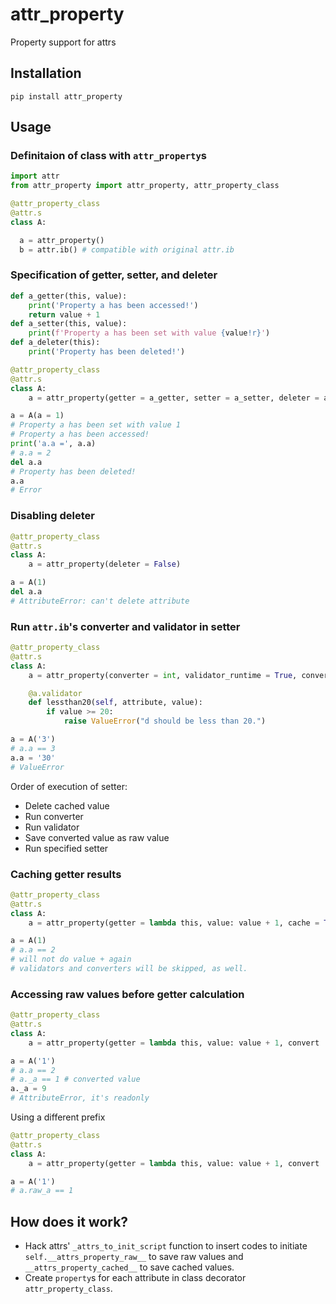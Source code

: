 # attr_property

Property support for attrs

## Installation
```shell
pip install attr_property
```

## Usage
### Definitaion of class with `attr_property`s
```python
import attr
from attr_property import attr_property, attr_property_class

@attr_property_class
@attr.s
class A:

  a = attr_property()
  b = attr.ib() # compatible with original attr.ib
```

### Specification of getter, setter, and deleter
```python
def a_getter(this, value):
	print('Property a has been accessed!')
	return value + 1
def a_setter(this, value):
	print(f'Property a has been set with value {value!r}')
def a_deleter(this):
	print('Property has been deleted!')

@attr_property_class
@attr.s
class A:
	a = attr_property(getter = a_getter, setter = a_setter, deleter = a_deleter)

a = A(a = 1)
# Property a has been set with value 1
# Property a has been accessed!
print('a.a =', a.a)
# a.a = 2
del a.a
# Property has been deleted!
a.a
# Error
```

### Disabling deleter

```python
@attr_property_class
@attr.s
class A:
	a = attr_property(deleter = False)

a = A(1)
del a.a
# AttributeError: can't delete attribute
```

### Run `attr.ib`'s converter and validator in setter

```python
@attr_property_class
@attr.s
class A:
	a = attr_property(converter = int, validator_runtime = True, converter_runtime = True)

	@a.validator
	def lessthan20(self, attribute, value):
		if value >= 20:
			raise ValueError("d should be less than 20.")

a = A('3')
# a.a == 3
a.a = '30'
# ValueError
```

Order of execution of setter:

- Delete cached value
- Run converter
- Run validator
- Save converted value as raw value
- Run specified setter

### Caching getter results

```python
@attr_property_class
@attr.s
class A:
	a = attr_property(getter = lambda this, value: value + 1, cache = True)

a = A(1)
# a.a == 2
# will not do value + again
# validators and converters will be skipped, as well.
```

### Accessing raw values before getter calculation

```python
@attr_property_class
@attr.s
class A:
	a = attr_property(getter = lambda this, value: value + 1, convert  = int, raw = True)

a = A('1')
# a.a == 2
# a._a == 1 # converted value
a._a = 9
# AttributeError, it's readonly
```

Using a different prefix
```python
@attr_property_class
@attr.s
class A:
	a = attr_property(getter = lambda this, value: value + 1, convert  = int, raw = 'raw_')

a = A('1')
# a.raw_a == 1
```

## How does it work?

- Hack attrs' `_attrs_to_init_script` function to insert codes to initiate `self.__attrs_property_raw__` to save raw values and `__attrs_property_cached__` to save cached values.
- Create `property`s for each attribute in class decorator `attr_property_class`.
